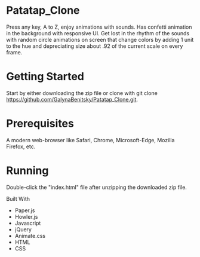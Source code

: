 # Patatap_Clone
Press any key, A to Z, enjoy animations with sounds. Has confetti animation in the background with responsive UI. Get lost in the rhythm of the sounds with random circle animations on screen that change colors by adding 1 unit to the hue and depreciating size about .92 of the current scale on every frame.

# Getting Started
Start by either downloading the zip file or clone with git clone https://github.com/GalynaBenitsky/Patatap_Clone.git.

# Prerequisites
A modern web-browser like Safari, Chrome, Microsoft-Edge, Mozilla Firefox, etc.

# Running
Double-click the "index.html" file after unzipping the downloaded zip file.

Built With
* Paper.js
* Howler.js
* Javascript
* jQuery
* Animate.css
* HTML
* CSS
